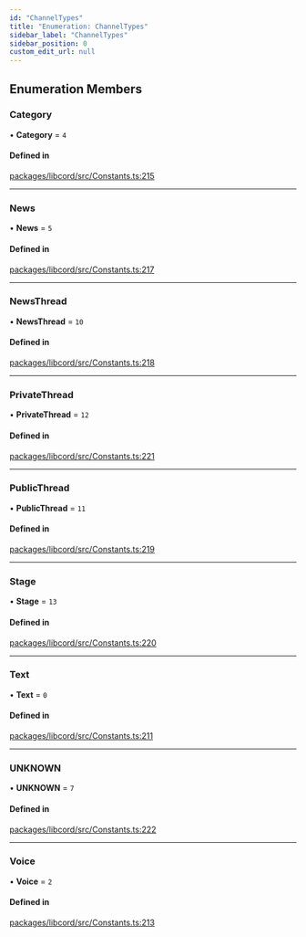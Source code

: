 ```yaml
---
id: "ChannelTypes"
title: "Enumeration: ChannelTypes"
sidebar_label: "ChannelTypes"
sidebar_position: 0
custom_edit_url: null
---
```


## Enumeration Members

### Category

• **Category** = ``4``

#### Defined in

[packages/libcord/src/Constants.ts:215](https://github.com/Libcord/libcord/blob/60a6e24/packages/libcord/src/Constants.ts#L215)

___

### News

• **News** = ``5``

#### Defined in

[packages/libcord/src/Constants.ts:217](https://github.com/Libcord/libcord/blob/60a6e24/packages/libcord/src/Constants.ts#L217)

___

### NewsThread

• **NewsThread** = ``10``

#### Defined in

[packages/libcord/src/Constants.ts:218](https://github.com/Libcord/libcord/blob/60a6e24/packages/libcord/src/Constants.ts#L218)

___

### PrivateThread

• **PrivateThread** = ``12``

#### Defined in

[packages/libcord/src/Constants.ts:221](https://github.com/Libcord/libcord/blob/60a6e24/packages/libcord/src/Constants.ts#L221)

___

### PublicThread

• **PublicThread** = ``11``

#### Defined in

[packages/libcord/src/Constants.ts:219](https://github.com/Libcord/libcord/blob/60a6e24/packages/libcord/src/Constants.ts#L219)

___

### Stage

• **Stage** = ``13``

#### Defined in

[packages/libcord/src/Constants.ts:220](https://github.com/Libcord/libcord/blob/60a6e24/packages/libcord/src/Constants.ts#L220)

___

### Text

• **Text** = ``0``

#### Defined in

[packages/libcord/src/Constants.ts:211](https://github.com/Libcord/libcord/blob/60a6e24/packages/libcord/src/Constants.ts#L211)

___

### UNKNOWN

• **UNKNOWN** = ``7``

#### Defined in

[packages/libcord/src/Constants.ts:222](https://github.com/Libcord/libcord/blob/60a6e24/packages/libcord/src/Constants.ts#L222)

___

### Voice

• **Voice** = ``2``

#### Defined in

[packages/libcord/src/Constants.ts:213](https://github.com/Libcord/libcord/blob/60a6e24/packages/libcord/src/Constants.ts#L213)
